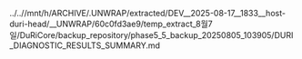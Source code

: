 ../..//mnt/h/ARCHIVE/.UNWRAP/extracted/DEV__2025-08-17__1833__host-duri-head/__UNWRAP/60c0fd3ae9/temp_extract_8월7일/DuRiCore/backup_repository/phase5_5_backup_20250805_103905/DURI_DIAGNOSTIC_RESULTS_SUMMARY.md